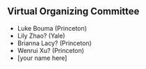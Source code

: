 ## Virtual Organizing Committee 

- Luke Bouma (Princeton)
- Lily Zhao? (Yale)
- Brianna Lacy? (Princeton)
- Wenrui Xu? (Princeton)
- [your name here]
